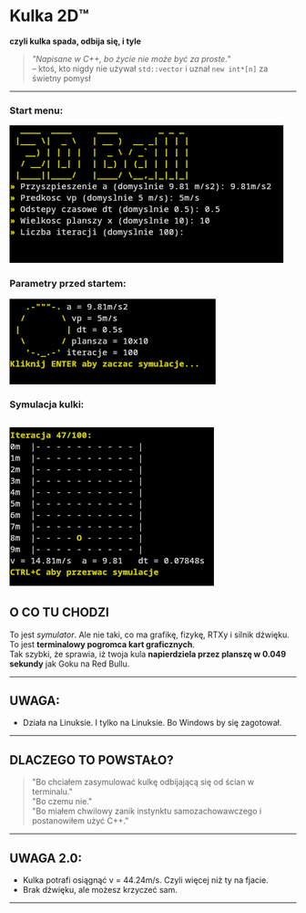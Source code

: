 # Kulka 2D™  
**czyli kulka spada, odbija się, i tyle**  

> _"Napisane w C++, bo życie nie może być za proste."_  
> – ktoś, kto nigdy nie używał `std::vector` i uznał `new int*[n]` za świetny pomysł

---
### Start menu:
![Start menu](images/2dball1.png)

### Parametry przed startem:
![Parametry](images/2dball2.png)

### Symulacja kulki:
![Symulacja](images/2dball3.png)
---
## O CO TU CHODZI

To jest *symulator*. Ale nie taki, co ma grafikę, fizykę, RTXy i silnik dźwięku.  
To jest **terminalowy pogromca kart graficznych**.  
Tak szybki, że sprawia, iż twoja kula **napierdziela przez planszę w 0.049 sekundy** jak Goku na Red Bullu.

---

## UWAGA:
- Działa na Linuksie. I tylko na Linuksie. Bo Windows by się zagotował.

---

## DLACZEGO TO POWSTAŁO?

> "Bo chciałem zasymulować kulkę odbijającą się od ścian w terminalu."  
> "Bo czemu nie."  
> "Bo miałem chwilowy zanik instynktu samozachowawczego i postanowiłem użyć C++."

---

## UWAGA 2.0:
- Kulka potrafi osiągnąć v = 44.24m/s. Czyli więcej niż ty na fjacie.
- Brak dźwięku, ale możesz krzyczeć sam.

---
